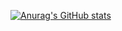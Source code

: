 [![Anurag's GitHub stats](github-readme-stats-5l5ymz6ab-coopjz.vercel.app/api?username=anuraghazra)](https://github.com/anuraghazra/github-readme-stats)
